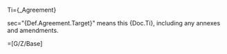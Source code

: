 Ti={_Agreement}

sec="{Def.Agreement.Target}" means this {Doc.Ti}, including any annexes and amendments.

=[G/Z/Base]